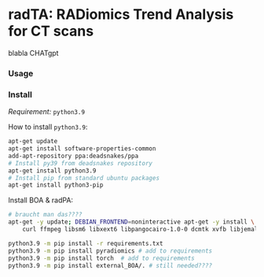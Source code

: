 # radTA: RADiomics Trend Analysis for CT scans

blabla CHATgpt

### Usage



### Install

 *Requirement:* `python3.9`

How to install `python3.9`:
```sh
apt-get update
apt-get install software-properties-common
add-apt-repository ppa:deadsnakes/ppa
# Install py39 from deadsnakes repository
apt-get install python3.9
# Install pip from standard ubuntu packages
apt-get install python3-pip
```

Install BOA & radPA:

```sh
# braucht man das????
apt-get -y update; DEBIAN_FRONTEND=noninteractive apt-get -y install \
    curl ffmpeg libsm6 libxext6 libpangocairo-1.0-0 dcmtk xvfb libjemalloc2 && rm -rf /var/lib/apt/lists/*

python3.9 -m pip install -r requirements.txt
python3.9 -m pip install pyradiomics # add to requirements
python3.9 -m pip install torch  # add to requirements
python3.9 -m pip install external_BOA/. # still needed????
```
